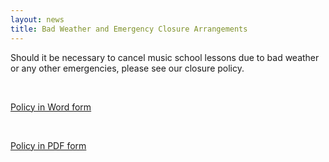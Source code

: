 ```yaml
---
layout: news
title: Bad Weather and Emergency Closure Arrangements
---
```


<p>Should it be necessary to&nbsp;cancel music&nbsp;school&nbsp;lessons due&nbsp;to bad weather or any other emergencies, please see our closure policy.</p>
<p>&nbsp;</p>
<p><a href="{{ '/files/srms/Bad Weather and Emergency Closure Arrangements Word version.doc' | prepend: site.github.url }}">Policy&nbsp;in Word form</a></p>
<p>&nbsp;</p>
<p><a href="{{ '/files/srms/Bad Weather and Emergency Closure Arrangements pdf version.pdf' | prepend: site.github.url }}">Policy&nbsp;in PDF form</a></p>